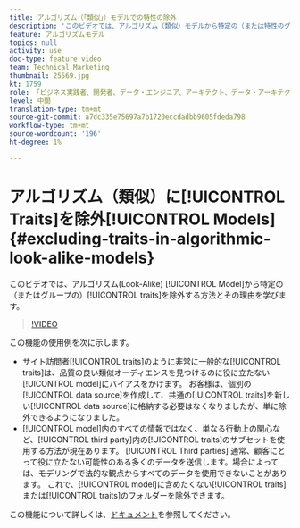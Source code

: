 ```yaml
---
title: アルゴリズム（「類似」）モデルでの特性の除外
description: 'このビデオでは、アルゴリズム（類似）モデルから特定の（または特性のグループ）を除外する方法と理由を学びます。 '
feature: アルゴリズムモデル
topics: null
activity: use
doc-type: feature video
team: Technical Marketing
thumbnail: 25569.jpg
kt: 1759
role: 「ビジネス実践者、開発者、データ・エンジニア、アーキテクト、データ・アーキテクト、管理者、リーダー」
level: 中間
translation-type: tm+mt
source-git-commit: a7dc335e75697a7b1720eccdadbb9605fdeda798
workflow-type: tm+mt
source-wordcount: '196'
ht-degree: 1%

---
```



# アルゴリズム（類似）に[!UICONTROL Traits]を除外[!UICONTROL Models] {#excluding-traits-in-algorithmic-look-alike-models}

このビデオでは、アルゴリズム(Look-Alike) [!UICONTROL Model]から特定の（またはグループの）[!UICONTROL traits]を除外する方法とその理由を学びます。

>[!VIDEO](https://video.tv.adobe.com/v/25569/?quality=12)

この機能の使用例を次に示します。

* サイト訪問者[!UICONTROL traits]のように非常に一般的な[!UICONTROL traits]は、品質の良い類似オーディエンスを見つけるのに役に立たない[!UICONTROL model]にバイアスをかけます。 お客様は、個別の[!UICONTROL data source]を作成して、共通の[!UICONTROL traits]を新しい[!UICONTROL data source]に格納する必要はなくなりましたが、単に除外できるようになりました。
* [!UICONTROL model]内のすべての情報ではなく、単なる行動上の関心など、[!UICONTROL third party]内の[!UICONTROL traits]のサブセットを使用する方法が現在あります。 [!UICONTROL Third parties] 通常、顧客にとって役に立たない可能性のある多くのデータを送信します。場合によっては、モデリングで法的な観点からすべてのデータを使用できないことがあります。 これで、[!UICONTROL model]に含めたくない[!UICONTROL traits]または[!UICONTROL traits]のフォルダーを除外できます。

この機能について詳しくは、[ドキュメント](https://marketing.adobe.com/resources/help/en_US/aam/trait-exclusion-algo-models.html)を参照してください。
